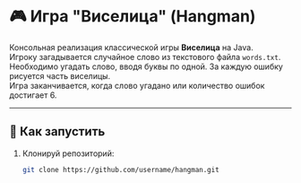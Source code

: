 # 🎮 Игра "Виселица" (Hangman)

Консольная реализация классической игры **Виселица** на Java.  
Игроку загадывается случайное слово из текстового файла `words.txt`.  
Необходимо угадать слово, вводя буквы по одной. За каждую ошибку рисуется часть виселицы.  
Игра заканчивается, когда слово угадано или количество ошибок достигает 6.

---

## 🚀 Как запустить

1. Клонируй репозиторий:
   ```bash
   git clone https://github.com/username/hangman.git

